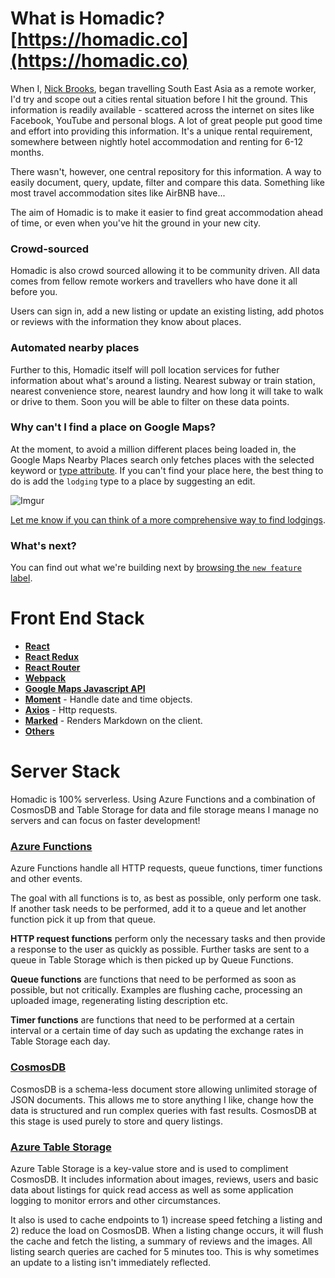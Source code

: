 # What is Homadic? [https://homadic.co](https://homadic.co)
When I, [Nick Brooks](https://www.twitter.com/nickbrooks37), began travelling South East Asia as a remote worker, I'd try and scope out a cities rental situation before I hit the ground. This information is readily available - scattered across the internet on sites like Facebook, YouTube and personal blogs. A lot of great people put good time and effort into providing this information. It's a unique rental requirement, somewhere between nightly hotel accommodation and renting for 6-12 months.

There wasn't, however, one central repository for this information. A way to easily document, query, update, filter and compare this data. Something like most travel accommodation sites like AirBNB have...

The aim of Homadic is to make it easier to find great accommodation ahead of time, or even when you've hit the ground in your new city.

### Crowd-sourced
Homadic is also crowd sourced allowing it to be community driven. All data comes from fellow remote workers and travellers who have done it all before you.

Users can sign in, add a new listing or update an existing listing, add photos or reviews with the information they know about places.

### Automated nearby places
Further to this, Homadic itself will poll location services for futher information about what's around a listing. Nearest subway or train station, nearest convenience store, nearest laundry and how long it will take to walk or drive to them. Soon you will be able to filter on these data points.

### Why can't I find a place on Google Maps?
At the moment, to avoid a million different places being loaded in, the Google Maps Nearby Places search only fetches places with the selected keyword or [type attribute](https://developers.google.com/places/supported_types). If you can't find your place here, the best thing to do is add the `lodging` type to a place by suggesting an edit.

![Imgur](https://i.imgur.com/1NgHK7C.jpg)

 [Let me know if you can think of a more comprehensive way to find lodgings](https://github.com/HomadicCo/Homadic.Web/issues/7).

### What's next?
You can find out what we're building next by [browsing the `new feature` label](https://github.com/HomadicCo/Homadic.Web/labels/new%20feature).

# Front End Stack
- **[React](https://github.com/facebook/react)**
- **[React Redux](https://github.com/reduxjs/react-redux)**
- **[React Router](https://github.com/ReactTraining/react-router)**
- **[Webpack](https://github.com/webpack/webpack)**
- **[Google Maps Javascript API](https://developers.google.com/maps/documentation/javascript/tutorial)**
- **[Moment](https://github.com/moment/moment)** - Handle date and time objects.
- **[Axios](https://github.com/axios/axios)** - Http requests.
- **[Marked](https://github.com/markedjs/marked)** - Renders Markdown on the client.
- **[Others](package.json)**

# Server Stack
Homadic is 100% serverless. Using Azure Functions and a combination of CosmosDB and Table Storage for data and file storage means I manage no servers and can focus on faster development!

### [Azure Functions](https://docs.microsoft.com/en-us/azure/azure-functions/functions-overview)
Azure Functions handle all HTTP requests, queue functions, timer functions and other events.

The goal with all functions is to, as best as possible, only perform one task. If another task needs to be performed, add it to a queue and let another function pick it up from that queue.

**HTTP request functions** perform only the necessary tasks and then provide a response to the user as quickly as possible. Further tasks are sent to a queue in Table Storage which is then picked up by Queue Functions.

**Queue functions** are functions that need to be performed as soon as possible, but not critically. Examples are flushing cache, processing an uploaded image, regenerating listing description etc.

**Timer functions** are functions that need to be performed at a certain interval or a certain time of day such as updating the exchange rates in Table Storage each day.

### [CosmosDB](https://docs.microsoft.com/en-us/azure/cosmos-db/introduction)
CosmosDB is a schema-less document store allowing unlimited storage of JSON documents. This allows me to store anything I like, change how the data is structured and run complex queries with fast results. CosmosDB at this stage is used purely to store and query listings.

### [Azure Table Storage](https://docs.microsoft.com/en-us/azure/cosmos-db/table-storage-overview)
Azure Table Storage is a key-value store and is used to compliment CosmosDB. It includes information about images, reviews, users and basic data about listings for quick read access as well as some application logging to monitor errors and other circumstances.

It also is used to cache endpoints to 1) increase speed fetching a listing and 2) reduce the load on CosmosDB. When a listing change occurs, it will flush the cache and fetch the listing, a summary of reviews and the images. All listing search queries are cached for 5 minutes too. This is why sometimes an update to a listing isn't immediately reflected.
